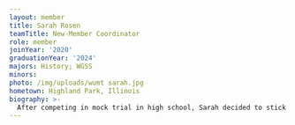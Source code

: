 ```yaml
---
layout: member
title: Sarah Rosen
teamTitle: New-Member Coordinator
role: member
joinYear: '2020'
graduationYear: '2024'
majors: History; WGSS
minors: 
photo: /img/uploads/wumt sarah.jpg
hometown: Highland Park, Illinois
biography: >-
  After competing in mock trial in high school, Sarah decided to stick with it and join WUMT!  While on mock, Sarah enjoys being typecast as the nice witness and being way too aggressive on cross.  Outside of mock, Sarah loves LaCroix, all things politics and discussing the latest seasons of the Bachelor.
---
```

